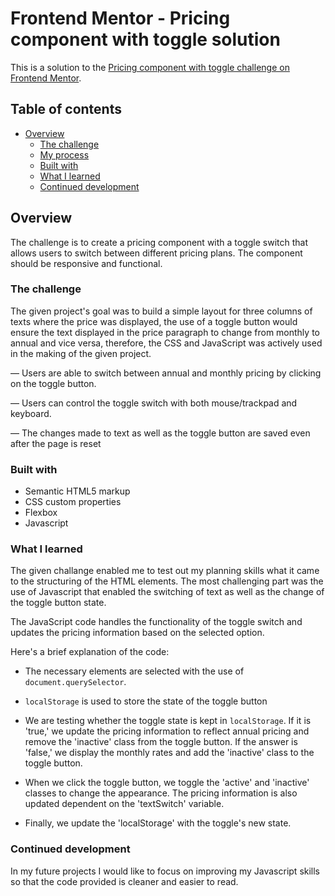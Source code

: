 # Frontend Mentor - Pricing component with toggle solution

This is a solution to the [Pricing component with toggle challenge on Frontend Mentor](https://www.frontendmentor.io/challenges/pricing-component-with-toggle-8vPwRMIC).

## Table of contents

- [Overview](#overview)
  - [The challenge](#the-challenge)
  - [My process](#my-process)
  - [Built with](#built-with)
  - [What I learned](#what-i-learned)
  - [Continued development](#continued-development)

## Overview

The challenge is to create a pricing component with a toggle switch that allows users to switch between different pricing plans. The component should be responsive and functional.

### The challenge

The given project's goal was to build a simple layout for three columns of texts where the price was displayed, the use of a toggle button would ensure the text displayed in the price paragraph to change from monthly to annual and vice versa, therefore, the CSS and JavaScript was actively used in the making of the given project.

— Users are able to switch between annual and monthly pricing by clicking on the toggle button.

— Users can control the toggle switch with both mouse/trackpad and keyboard.

— The changes made to text as well as the toggle button are saved even after the page is reset

### Built with

- Semantic HTML5 markup
- CSS custom properties
- Flexbox
- Javascript

### What I learned

The given challange enabled me to test out my planning skills what it came to the structuring of the HTML elements. The most challenging part was the use of Javascript that enabled the switching of text as well as the change of the toggle button state.

The JavaScript code handles the functionality of the toggle switch and updates the pricing information based on the selected option.

Here's a brief explanation of the code:

- The necessary elements are selected with the use of `document.querySelector`.

- `localStorage` is used to store the state of the toggle button

- We are testing whether the toggle state is kept in `localStorage`. If it is 'true,' we update the pricing information to reflect annual pricing and remove the 'inactive' class from the toggle button. If the answer is 'false,' we display the monthly rates and add the 'inactive' class to the toggle button.

- When we click the toggle button, we toggle the 'active' and 'inactive' classes to change the appearance. The pricing information is also updated dependent on the 'textSwitch' variable.

- Finally, we update the 'localStorage' with the toggle's new state.

### Continued development

In my future projects I would like to focus on improving my Javascript skills so that the code provided is cleaner and easier to read.
